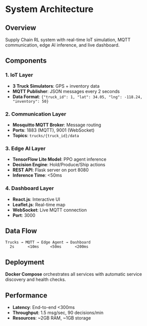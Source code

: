 # System Architecture

## Overview

Supply Chain RL system with real-time IoT simulation, MQTT communication, edge AI inference, and live dashboard.

## Components

### 1. IoT Layer
- **3 Truck Simulators**: GPS + inventory data
- **MQTT Publisher**: JSON messages every 2 seconds
- **Data Format**: `{"truck_id": 1, "lat": 34.05, "lng": -118.24, "inventory": 50}`

### 2. Communication Layer  
- **Mosquitto MQTT Broker**: Message routing
- **Ports**: 1883 (MQTT), 9001 (WebSocket)
- **Topics**: `trucks/{truck_id}/data`

### 3. Edge AI Layer
- **TensorFlow Lite Model**: PPO agent inference
- **Decision Engine**: Hold/Produce/Ship actions
- **REST API**: Flask server on port 8080
- **Inference Time**: <50ms

### 4. Dashboard Layer
- **React.js**: Interactive UI
- **Leaflet.js**: Real-time map
- **WebSocket**: Live MQTT connection
- **Port**: 3000

## Data Flow

```
Trucks → MQTT → Edge Agent → Dashboard
  2s      <10ms     <50ms      <200ms
```

## Deployment

**Docker Compose** orchestrates all services with automatic service discovery and health checks.

## Performance

- **Latency**: End-to-end <300ms
- **Throughput**: 1.5 msg/sec, 90 decisions/min
- **Resources**: ~2GB RAM, ~1GB storage
